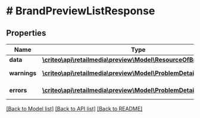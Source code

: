 # # BrandPreviewListResponse

## Properties

Name | Type | Description | Notes
------------ | ------------- | ------------- | -------------
**data** | [**\criteo\api\retailmedia\preview\Model\ResourceOfBrandPreview[]**](ResourceOfBrandPreview.md) |  | [optional]
**warnings** | [**\criteo\api\retailmedia\preview\Model\ProblemDetails[]**](ProblemDetails.md) |  | [optional] [readonly]
**errors** | [**\criteo\api\retailmedia\preview\Model\ProblemDetails[]**](ProblemDetails.md) |  | [optional] [readonly]

[[Back to Model list]](../../README.md#models) [[Back to API list]](../../README.md#endpoints) [[Back to README]](../../README.md)
